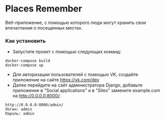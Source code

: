 # Places Remember

Веб-приложение, с помощью которого люди могут хранить свои впечатления о посещенных местах.

### Как установить

- Запустите проект с помощью следующих команд:
```
docker-compose build
docker-compose up
```

- Для авторизации пользователей с помощью VK, создайте приложение на сайте https://vk.com/dev
- Далее перейдите на сайт администратора Django, добавьте приложение в "Social applications" и в "Sites" замените example.com на http://0.0.0.0:8000/:
```
http://0.0.0.0:8000/admin/
Логин: admin
Пароль: admin
```